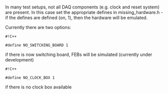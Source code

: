 #

In many test setups, not all DAQ components (e.g. clock and reset system) are present. In this case set the appropriate defines in missing_hardware.h - if the defines are defined (on, 1), then the hardware will be emulated.

Currently there are two options:

```
#!C++

#define NO_SWITCHING_BOARD 1
```
if there is now switching board, FEBs will be simulated (currently under development)

```
#!C++

#define NO_CLOCK_BOX 1
```
if there is no clock box available
